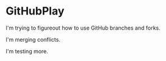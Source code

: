 GitHubPlay
==========

I'm trying to figureout how to use GitHub branches and forks.

I'm merging conflicts.

I'm testing more.
